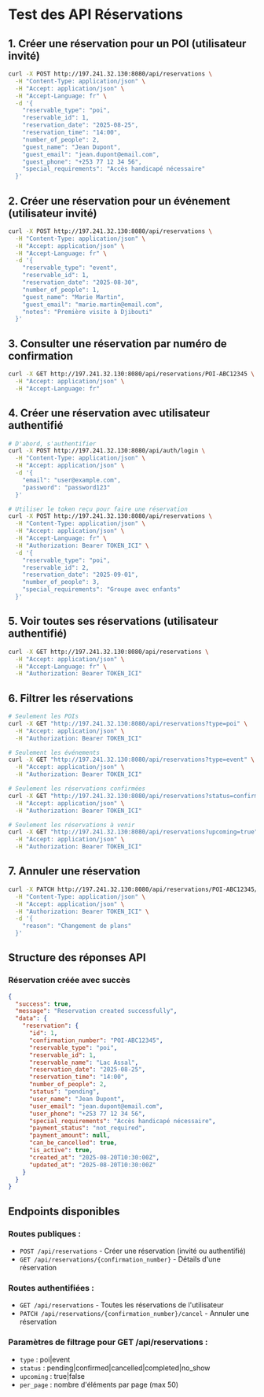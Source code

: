 # Test des API Réservations

## 1. Créer une réservation pour un POI (utilisateur invité)

```bash
curl -X POST http://197.241.32.130:8080/api/reservations \
  -H "Content-Type: application/json" \
  -H "Accept: application/json" \
  -H "Accept-Language: fr" \
  -d '{
    "reservable_type": "poi",
    "reservable_id": 1,
    "reservation_date": "2025-08-25",
    "reservation_time": "14:00",
    "number_of_people": 2,
    "guest_name": "Jean Dupont",
    "guest_email": "jean.dupont@email.com",
    "guest_phone": "+253 77 12 34 56",
    "special_requirements": "Accès handicapé nécessaire"
  }'
```

## 2. Créer une réservation pour un événement (utilisateur invité)

```bash
curl -X POST http://197.241.32.130:8080/api/reservations \
  -H "Content-Type: application/json" \
  -H "Accept: application/json" \
  -H "Accept-Language: fr" \
  -d '{
    "reservable_type": "event",
    "reservable_id": 1,
    "reservation_date": "2025-08-30",
    "number_of_people": 1,
    "guest_name": "Marie Martin",
    "guest_email": "marie.martin@email.com",
    "notes": "Première visite à Djibouti"
  }'
```

## 3. Consulter une réservation par numéro de confirmation

```bash
curl -X GET http://197.241.32.130:8080/api/reservations/POI-ABC12345 \
  -H "Accept: application/json" \
  -H "Accept-Language: fr"
```

## 4. Créer une réservation avec utilisateur authentifié

```bash
# D'abord, s'authentifier
curl -X POST http://197.241.32.130:8080/api/auth/login \
  -H "Content-Type: application/json" \
  -H "Accept: application/json" \
  -d '{
    "email": "user@example.com",
    "password": "password123"
  }'

# Utiliser le token reçu pour faire une réservation
curl -X POST http://197.241.32.130:8080/api/reservations \
  -H "Content-Type: application/json" \
  -H "Accept: application/json" \
  -H "Accept-Language: fr" \
  -H "Authorization: Bearer TOKEN_ICI" \
  -d '{
    "reservable_type": "poi",
    "reservable_id": 2,
    "reservation_date": "2025-09-01",
    "number_of_people": 3,
    "special_requirements": "Groupe avec enfants"
  }'
```

## 5. Voir toutes ses réservations (utilisateur authentifié)

```bash
curl -X GET http://197.241.32.130:8080/api/reservations \
  -H "Accept: application/json" \
  -H "Accept-Language: fr" \
  -H "Authorization: Bearer TOKEN_ICI"
```

## 6. Filtrer les réservations

```bash
# Seulement les POIs
curl -X GET "http://197.241.32.130:8080/api/reservations?type=poi" \
  -H "Accept: application/json" \
  -H "Authorization: Bearer TOKEN_ICI"

# Seulement les événements
curl -X GET "http://197.241.32.130:8080/api/reservations?type=event" \
  -H "Accept: application/json" \
  -H "Authorization: Bearer TOKEN_ICI"

# Seulement les réservations confirmées
curl -X GET "http://197.241.32.130:8080/api/reservations?status=confirmed" \
  -H "Accept: application/json" \
  -H "Authorization: Bearer TOKEN_ICI"

# Seulement les réservations à venir
curl -X GET "http://197.241.32.130:8080/api/reservations?upcoming=true" \
  -H "Accept: application/json" \
  -H "Authorization: Bearer TOKEN_ICI"
```

## 7. Annuler une réservation

```bash
curl -X PATCH http://197.241.32.130:8080/api/reservations/POI-ABC12345/cancel \
  -H "Content-Type: application/json" \
  -H "Accept: application/json" \
  -H "Authorization: Bearer TOKEN_ICI" \
  -d '{
    "reason": "Changement de plans"
  }'
```

## Structure des réponses API

### Réservation créée avec succès
```json
{
  "success": true,
  "message": "Reservation created successfully",
  "data": {
    "reservation": {
      "id": 1,
      "confirmation_number": "POI-ABC12345",
      "reservable_type": "poi",
      "reservable_id": 1,
      "reservable_name": "Lac Assal",
      "reservation_date": "2025-08-25",
      "reservation_time": "14:00",
      "number_of_people": 2,
      "status": "pending",
      "user_name": "Jean Dupont",
      "user_email": "jean.dupont@email.com",
      "user_phone": "+253 77 12 34 56",
      "special_requirements": "Accès handicapé nécessaire",
      "payment_status": "not_required",
      "payment_amount": null,
      "can_be_cancelled": true,
      "is_active": true,
      "created_at": "2025-08-20T10:30:00Z",
      "updated_at": "2025-08-20T10:30:00Z"
    }
  }
}
```

## Endpoints disponibles

### Routes publiques :
- `POST /api/reservations` - Créer une réservation (invité ou authentifié)
- `GET /api/reservations/{confirmation_number}` - Détails d'une réservation

### Routes authentifiées :
- `GET /api/reservations` - Toutes les réservations de l'utilisateur
- `PATCH /api/reservations/{confirmation_number}/cancel` - Annuler une réservation

### Paramètres de filtrage pour GET /api/reservations :
- `type` : poi|event
- `status` : pending|confirmed|cancelled|completed|no_show
- `upcoming` : true|false
- `per_page` : nombre d'éléments par page (max 50)